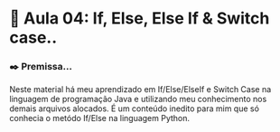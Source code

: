 # 📒 Aula 04: If, Else, Else If & Switch case..
### ✒️ Premissa...
Neste material há meu aprendizado em If/Else/ElseIf e Switch Case na linguagem de programação Java e utilizando meu conhecimento nos demais arquivos alocados. É um conteúdo inedito para mim que só conhecia o metódo If/Else na linguagem Python.